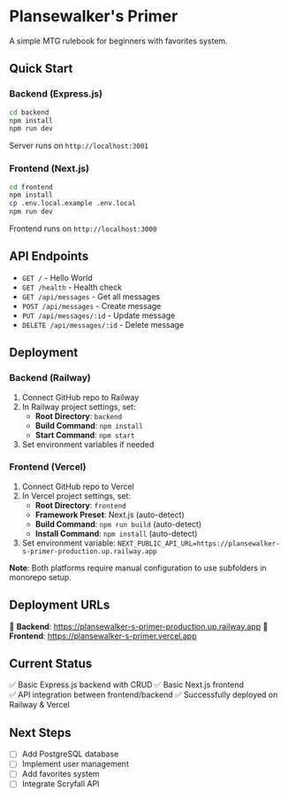 # Plansewalker's Primer

A simple MTG rulebook for beginners with favorites system.

## Quick Start

### Backend (Express.js)

```bash
cd backend
npm install
npm run dev
```

Server runs on `http://localhost:3001`

### Frontend (Next.js)

```bash
cd frontend
npm install
cp .env.local.example .env.local
npm run dev
```

Frontend runs on `http://localhost:3000`

## API Endpoints

- `GET /` - Hello World
- `GET /health` - Health check
- `GET /api/messages` - Get all messages
- `POST /api/messages` - Create message
- `PUT /api/messages/:id` - Update message
- `DELETE /api/messages/:id` - Delete message

## Deployment

### Backend (Railway)
1. Connect GitHub repo to Railway
2. In Railway project settings, set:
   - **Root Directory**: `backend`
   - **Build Command**: `npm install`
   - **Start Command**: `npm start`
3. Set environment variables if needed

### Frontend (Vercel)
1. Connect GitHub repo to Vercel
2. In Vercel project settings, set:
   - **Root Directory**: `frontend`
   - **Framework Preset**: Next.js (auto-detect)
   - **Build Command**: `npm run build` (auto-detect)
   - **Install Command**: `npm install` (auto-detect)
3. Set environment variable: `NEXT_PUBLIC_API_URL=https://plansewalker-s-primer-production.up.railway.app`

**Note**: Both platforms require manual configuration to use subfolders in monorepo setup.

## Deployment URLs

🚀 **Backend**: https://plansewalker-s-primer-production.up.railway.app
🚀 **Frontend**: https://plansewalker-s-primer.vercel.app

## Current Status

✅ Basic Express.js backend with CRUD
✅ Basic Next.js frontend  
✅ API integration between frontend/backend
✅ Successfully deployed on Railway & Vercel

## Next Steps

- [ ] Add PostgreSQL database
- [ ] Implement user management
- [ ] Add favorites system
- [ ] Integrate Scryfall API
